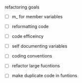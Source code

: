 refactoring goals 
 - [ ] m_ for member variables
 - [ ] reformatting code
 - [ ] code efficeincy
 - [ ] self documenting variables
 - [ ] coding conventions
 - [ ] refactor large fucntions
 - [ ] make duplicate code in funtions

